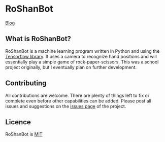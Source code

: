 # RoShanBot

[Blog][blog]

## What is RoShanBot?
RoShanBot is a machine learning program written in Python and using the [Tensorflow library][tf].
It uses a camera to recognize hand positions and will essentially play a simple game of rock-paper-scissors.
This was a school project originally, but I eventually plan on further development.

## Contributing
All contributions are welcome. 
There are plenty of things left to fix or complete even before other capabilities can be added.
Please post all issues and suggestions on the [issues page][issues] of the project.

## Licence

RoShanBot is [MIT][mit]

[tf]: https://www.tensorflow.org/
[issues]: https://github.com/BaronVonWidget/RoShanBo/issues
[mit]: https://mit-license.org
[blog]: https://machinelearningreview.blogspot.com/
